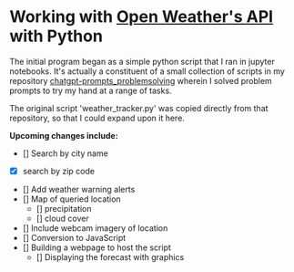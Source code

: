 # Working with [Open Weather's API](https://openweathermap.org/) with Python

The initial program began as a simple python script that I ran in jupyter notebooks. It's actually a constituent of a small collection of scripts in my repository [chatgpt-prompts_problemsolving](https://github.com/phillipashford/chatgpt_prompts_problemsolving) wherein I solved problem prompts to try my hand at a range of tasks.

The original script 'weather_tracker.py' was copied directly from that repository, so that I could expand upon it here.

**Upcoming changes include:**

- [] Search by city name
- [x] search by zip code
- [] Add weather warning alerts
- [] Map of queried location
    - [] precipitation
    - [] cloud cover
- [] Include webcam imagery of location
- [] Conversion to JavaScript
- [] Building a webpage to host the script
    - [] Displaying the forecast with graphics
